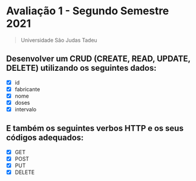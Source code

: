# Avaliação 1 - Segundo Semestre 2021
> Universidade São Judas Tadeu

## Desenvolver um CRUD (CREATE, READ, UPDATE, DELETE) utilizando os seguintes dados:
- [X] id
- [X] fabricante
- [X] nome
- [X] doses
- [X] intervalo

## E também os seguintes verbos HTTP e os seus códigos adequados:
- [X] GET
- [X] POST
- [X] PUT
- [X] DELETE